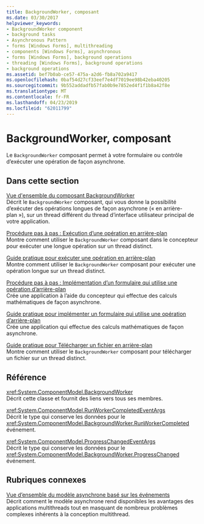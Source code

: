 ```yaml
---
title: BackgroundWorker, composant
ms.date: 03/30/2017
helpviewer_keywords:
- BackgroundWorker component
- background tasks
- Asynchronous Pattern
- forms [Windows Forms], multithreading
- components [Windows Forms], asynchronous
- forms [Windows Forms], background operations
- threading [Windows Forms], background operations
- background operations
ms.assetid: bef7b0ab-ce57-475a-a2d6-fb8a702a9417
ms.openlocfilehash: 0baf54d27cf33eef7e4df7019ee98b42eba40205
ms.sourcegitcommit: 9b552addadfb57fab0b9e7852ed4f1f1b8a42f8e
ms.translationtype: MT
ms.contentlocale: fr-FR
ms.lasthandoff: 04/23/2019
ms.locfileid: "62011799"
---
```

# <a name="backgroundworker-component"></a>BackgroundWorker, composant
Le `BackgroundWorker` composant permet à votre formulaire ou contrôle d’exécuter une opération de façon asynchrone.  
  
## <a name="in-this-section"></a>Dans cette section  
 [Vue d'ensemble du composant BackgroundWorker](backgroundworker-component-overview.md)  
 Décrit le `BackgroundWorker` composant, qui vous donne la possibilité d’exécuter des opérations longues de façon asynchrone (« en arrière-plan »), sur un thread différent du thread d’interface utilisateur principal de votre application.  
  
 [Procédure pas à pas : Exécution d’une opération en arrière-plan](walkthrough-running-an-operation-in-the-background.md)  
 Montre comment utiliser le `BackgroundWorker` composant dans le concepteur pour exécuter une longue opération sur un thread distinct.  
  
 [Guide pratique pour exécuter une opération en arrière-plan](how-to-run-an-operation-in-the-background.md)  
 Montre comment utiliser le `BackgroundWorker` composant pour exécuter une opération longue sur un thread distinct.  
  
 [Procédure pas à pas : Implémentation d’un formulaire qui utilise une opération d’arrière-plan](walkthrough-implementing-a-form-that-uses-a-background-operation.md)  
 Crée une application à l’aide du concepteur qui effectue des calculs mathématiques de façon asynchrone.  
  
 [Guide pratique pour implémenter un formulaire qui utilise une opération d’arrière-plan](how-to-implement-a-form-that-uses-a-background-operation.md)  
 Crée une application qui effectue des calculs mathématiques de façon asynchrone.  
  
 [Guide pratique pour Télécharger un fichier en arrière-plan](how-to-download-a-file-in-the-background.md)  
 Montre comment utiliser le `BackgroundWorker` composant pour télécharger un fichier sur un thread distinct.  
  
## <a name="reference"></a>Référence  
 <xref:System.ComponentModel.BackgroundWorker>  
 Décrit cette classe et fournit des liens vers tous ses membres.  
  
 <xref:System.ComponentModel.RunWorkerCompletedEventArgs>  
 Décrit le type qui conserve les données pour le <xref:System.ComponentModel.BackgroundWorker.RunWorkerCompleted> événement.  
  
 <xref:System.ComponentModel.ProgressChangedEventArgs>  
 Décrit le type qui conserve les données pour le <xref:System.ComponentModel.BackgroundWorker.ProgressChanged> événement.  
  
## <a name="related-sections"></a>Rubriques connexes  
 [Vue d’ensemble du modèle asynchrone basé sur les événements](../../../standard/asynchronous-programming-patterns/event-based-asynchronous-pattern-overview.md)  
 Décrit comment le modèle asynchrone rend disponibles les avantages des applications multithreads tout en masquant de nombreux problèmes complexes inhérents à la conception multithread.
